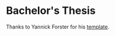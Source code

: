 # Bachelor's Thesis

Thanks to Yannick Forster for his [template](https://github.com/yforster/thesis-template).
